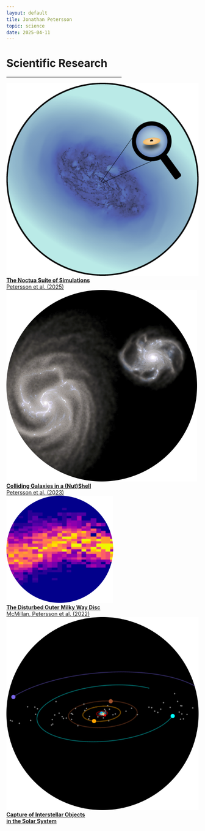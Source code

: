 ```yaml
---
layout: default
tile: Jonathan Petersson
topic: science
date: 2025-04-11
---
```


# Scientific Research

<hr style="width:60%; margin-left: 0%;">

<div class="scimenu">
    <div class="scitopic">
        <a class="inactivebutton" href="noctua_suite.html">
        <img src="assets/images/noctua_suite.png" alt="noctua_suite" class="sciicon"><br>
        <b>The Noctua Suite of Simulations</b><br>Petersson et al. (2025)
        </a>
    </div>
    <div class="scitopic">
        <a class="inactivebutton" href="shell_galaxies.html">
        <img src="assets/images/merger.png" alt="shell_galaxies" class="sciicon"><br>
        <b>Colliding Galaxies in a (Nut)Shell</b><br>Petersson et al. (2023)
        </a>
    </div>
    <div class="scitopic">
        <a class="inactivebutton" href="milky_way.html">
        <img src="assets/images/mw.png" alt="milky_way" class="sciicon"><br>
        <b>The Disturbed Outer Milky Way Disc</b><br>McMillan, Petersson et al. (2022)
        </a>
    </div>
    <div class="scitopic">
        <a class="inactivebutton" href="capture_iso.html">
        <img src="assets/images/solarsystem.png" alt="capture_iso" class="sciicon"><br>
        <b>Capture of Interstellar Objects<br>in the Solar System</b>
        </a>
    </div>
</div>

